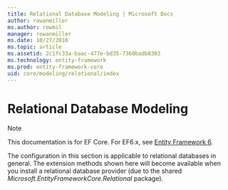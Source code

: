 ```yaml
---
title: Relational Database Modeling | Microsoft Docs
author: rowanmiller
ms.author: rowmil
manager: rowanmiller
ms.date: 10/27/2016
ms.topic: article
ms.assetid: 2c1fc33a-baac-477e-bd35-7360badb8303
ms.technology: entity-framework
ms.prod: entity-framework-core 
uid: core/modeling/relational/index
---
```

# Relational Database Modeling

> [!NOTE]
> This documentation is for EF Core. For EF6.x, see [Entity Framework 6](../../../ef6/index.md).

The configuration in this section is applicable to relational databases in general. The extension methods shown here will become available when you install a relational database provider (due to the shared *Microsoft.EntityFrameworkCore.Relational* package).
